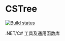 # CSTree

[![Build status](https://github.com/zhaobingwang/CSTree/workflows/CSTree%20Release/badge.svg)](https://github.com/zhaobingwang/CSTree/actions)

.NET/C# 工具及通用函数库 